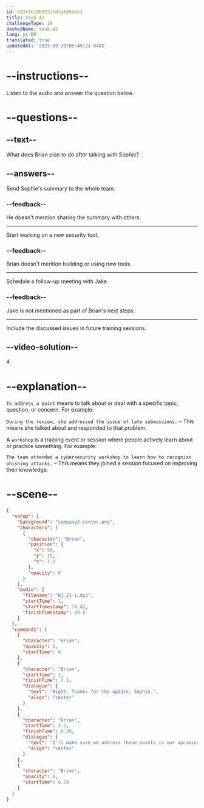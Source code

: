 ```yaml
---
id: 682f2b10b9252eb7af85b6e1
title: Task 42
challengeType: 19
dashedName: task-42
lang: pt-BR
translated: true
updatedAt: '2025-09-29T05:49:21.048Z'
---
```


<!-- (Audio) Brian: Right. Thanks for the update, Sophie. I'll make sure we address these points in our upcoming workshops. -->

# --instructions--

Listen to the audio and answer the question below.

# --questions--

## --text--

What does Brian plan to do after talking with Sophie?

## --answers--

Send Sophie's summary to the whole team.

### --feedback--

He doesn't mention sharing the summary with others.

---

Start working on a new security tool.

### --feedback--

Brian doesn't mention building or using new tools.

---

Schedule a follow-up meeting with Jake.

### --feedback--

Jake is not mentioned as part of Brian's next steps.

---

Include the discussed issues in future training sessions.

## --video-solution--

4

# --explanation--

`To address a point` means to talk about or deal with a specific topic, question, or concern. For example:

`During the review, she addressed the issue of late submissions.` – This means she talked about and responded to that problem.

A `workshop` is a training event or session where people actively learn about or practice something. For example:

`The team attended a cybersecurity workshop to learn how to recognize phishing attacks.` – This means they joined a session focused on improving their knowledge.

# --scene--

```json
{
  "setup": {
    "background": "company2-center.png",
    "characters": [
      {
        "character": "Brian",
        "position": {
          "x": 50,
          "y": 15,
          "z": 1.2
        },
        "opacity": 0
      }
    ],
    "audio": {
      "filename": "B1_21-1.mp3",
      "startTime": 1,
      "startTimestamp": 74.42,
      "finishTimestamp": 79.8
    }
  },
  "commands": [
    {
      "character": "Brian",
      "opacity": 1,
      "startTime": 0
    },
    {
      "character": "Brian",
      "startTime": 1,
      "finishTime": 3.1,
      "dialogue": {
        "text": "Right. Thanks for the update, Sophie.",
        "align": "center"
      }
    },
    {
      "character": "Brian",
      "startTime": 3.3,
      "finishTime": 6.28,
      "dialogue": {
        "text": "I'll make sure we address these points in our upcoming workshops.",
        "align": "center"
      }
    },
    {
      "character": "Brian",
      "opacity": 0,
      "startTime": 6.78
    }
  ]
}
```
